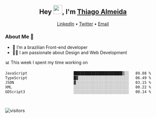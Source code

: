 

<h2 align="center">Hey <img src="https://github.com/TheDudeThatCode/TheDudeThatCode/blob/master/Assets/Hi.gif" width="29">, I'm <a href="https://www.linkedin.com/in/thiago-almeida-69785569/">Thiago Almeida</a></h2>
<p align="center">
  <a href="https://www.linkedin.com/in/thiago-almeida-69785569/">LinkedIn</a> •
  <a href="https://twitter.com/thiagoloal">Twitter</a> •
  <a href="mailto:thiagoloal@gmail.com">Email</a>
</p>

### About Me 🚀
- 🌱  I’m a brazilian Front-end developer</br>
- 👨‍💻  I am passionate about Design and Web Development</br>

<!-- ![Thiago Almeida github stats](https://github-readme-stats.vercel.app/api?username=thiagoloal&show_icons=true&hide_border=true)&nbsp;&nbsp; -->

📊 This week I spent my time working on
<!--START_SECTION:waka-->

```txt
JavaScript                     ██████████████████████▒░░   89.88 %
TypeScript                     █▓░░░░░░░░░░░░░░░░░░░░░░░   06.49 %
JSON                           ▓░░░░░░░░░░░░░░░░░░░░░░░░   03.15 %
XML                            ░░░░░░░░░░░░░░░░░░░░░░░░░   00.22 %
GDScript3                      ░░░░░░░░░░░░░░░░░░░░░░░░░   00.14 %
```

<!--END_SECTION:waka-->

<br />

![visitors](https://visitor-badge.laobi.icu/badge?page_id=thiagoloal.thiagoloal)
